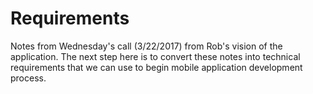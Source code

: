 # Requirements

Notes from Wednesday's call (3/22/2017) from Rob's vision of the application. 
The next step here is to convert these notes into technical requirements that we can use to begin mobile application development process.
